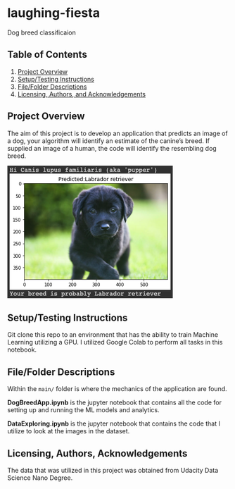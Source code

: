 # laughing-fiesta
Dog breed classificaion

[//]: # (Image References)

[image1]: ./images/blog_images/pup01.png "Sample Output"
[image2]: ./images/vgg16_model.png "VGG-16 Model Layers"
[image3]: ./images/vgg16_model_draw.png "VGG16 Model Figure"

## Table of Contents

1. [Project Overview](#overview)
2. [Setup/Testing Instructions](#setup)
3. [File/Folder Descriptions](#files)
4. [Licensing, Authors, and Acknowledgements](#licensing)

## Project Overview <a name="overview"></a>

The aim of this project is to develop an application that predicts an image of a dog, your algorithm will identify an estimate of the canine’s breed.  If supplied an image of a human, the code will identify the resembling dog breed.  

![Sample Output][image1]

## Setup/Testing Instructions <a name="setup"></a>

Git clone this repo to an environment that has the ability to train Machine Learning utilizing a GPU.  I utilized Google Colab to perform all tasks in this notebook.

## File/Folder Descriptions <a name="files"></a>

Within the `main/` folder is where the mechanics of the application are found.

**DogBreedApp.ipynb** is the jupyter notebook that contains all the code for setting up and running the ML models and analytics.

**DataExploring.ipynb** is the jupyter notebook that contains the code that I utilize to look at the images in the dataset.

## Licensing, Authors, Acknowledgements <a name="licensing"></a>

The data that was utilized in this project was obtained from Udacity Data Science Nano Degree.
